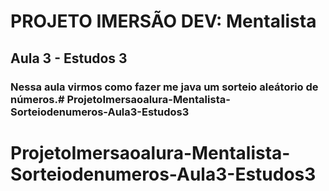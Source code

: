 # PROJETO IMERSÃO DEV: Mentalista 
## Aula 3 - Estudos 3

### Nessa aula virmos como fazer me java um sorteio aleátorio de números.# ProjetoImersaoalura-Mentalista-Sorteiodenumeros-Aula3-Estudos3
# ProjetoImersaoalura-Mentalista-Sorteiodenumeros-Aula3-Estudos3
